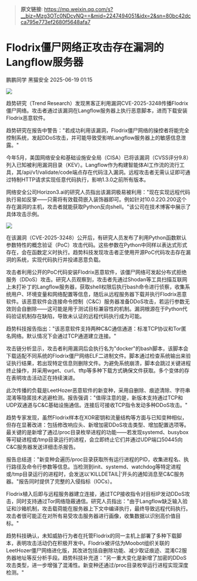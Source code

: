 > **原文链接**: https://mp.weixin.qq.com/s?__biz=Mzg3OTc0NDcyNQ==&mid=2247494051&idx=2&sn=80bc42dcca795e773ef2680f5648afa7

#  Flodrix僵尸网络正攻击存在漏洞的Langflow服务器  
鹏鹏同学  黑猫安全   2025-06-19 01:15  
  
![](https://mmbiz.qpic.cn/sz_mmbiz_png/8dBEfDPEce96Px8ssUa5fAWicZo7HcoN663581C9X8jsNcgLxgPWuGbf5hWw2cZfLOITicAiaFqjQ7FOzibLk0K4sw/640?wx_fmt=png&from=appmsg "")  
  
趋势研究（Trend Research）发现黑客正利用漏洞CVE-2025-3248传播Flodrix僵尸网络。攻击者通过该漏洞在Langflow服务器上执行恶意脚本，进而下载安装Flodrix恶意软件。  
  
趋势研究在报告中警告："若成功利用该漏洞，Flodrix僵尸网络的操控者将能完全控制系统，发起DDoS攻击，并可能导致受影响Langflow服务器上的敏感信息泄露。"  
  
今年5月，美国网络安全和基础设施安全局（CISA）已将该漏洞（CVSS评分9.8）列入已知被利用漏洞目录（KEV）。Langflow作为构建智能体AI工作流的流行工具，其/api/v1/validate/code端点存在代码注入漏洞。远程攻击者无需认证即可通过特制HTTP请求实现任意代码执行，影响1.3.0之前所有版本。  
  
网络安全公司Horizon3.ai的研究人员指出该漏洞极易被利用："现在实现远程代码执行易如反掌——只需将有效载荷嵌入装饰器即可。例如针对10.0.220.200这个存在漏洞的主机，攻击者就能获取Python反向shell。"该公司在技术博客中展示了具体攻击示例。  
  
![](https://mmbiz.qpic.cn/sz_mmbiz_png/8dBEfDPEce96Px8ssUa5fAWicZo7HcoN60YrnHUgn4WghLDtR9tKxichZkxoWlxrGBAbE12jVgItVr9TvltDuyAQ/640?wx_fmt=png&from=appmsg "")  
  
在该漏洞（CVE-2025-3248）公开后，有研究人员发布了利用Python函数默认参数特性的概念验证（PoC）攻击代码。这些参数在Python中同样以表达式形式存在，会在函数定义时执行。趋势科技发现攻击者正使用开源PoC代码攻击存在漏洞的系统，实现代码执行并投递恶意负载。  
  
攻击者利用公开的PoC代码安装Flodrix恶意软件，该僵尸网络可发起分布式拒绝服务（DDoS）攻击。研究人员观察到，攻击者先通过Shodan等工具扫描互联网上未打补丁的Langflow服务器，获取shell权限后执行bash命令进行侦察，收集系统用户、环境变量和网络配置等信息，随后从远程服务器下载并执行Flodrix恶意软件。该恶意软件会连接命令控制（C&C）服务器准备DDoS攻击，若运行参数无效则会自删除——这可能是用于测试目标兼容性的机制。漏洞根源在于Python代码验证机制存在缺陷，导致未认证的远程代码执行成为可能。  
  
趋势科技报告指出："该恶意软件支持两种C&C通信通道：标准TCP协议和Tor匿名网络。默认情况下会通过TCP通道建立连接。"  
  
攻击链分析显示，攻击者利用漏洞后会执行名为"docker"的bash脚本，该脚本会下载适配不同系统的Flodrix僵尸网络ELF二进制文件。脚本通过检查系统输出来验证执行结果，若出现特定信息则删除文件。为避免系统崩溃，脚本会跳过关键进程终止操作，并采用wget、curl、tftp等多种下载方式确保文件获取。多个变体的存在表明攻击活动正在持续演进。  
  
此次传播的负载是LeetHozer恶意软件的新变种，采用自删除、痕迹清除、字符串混淆等隐匿技术逃避检测。报告强调："值得注意的是，新版本支持通过TCP和UDP双通道与C&C基础设施通信。连接后可接收TCP指令发动多种DDoS攻击。"  
  
趋势专家发现，虽然Flodrix样本在XOR密钥和流量结构等方面与已知变种相似，但存在显著改进：包括修改响应头、新增加密DDoS攻击类型、增加配置选项等。最关键的是新增了通过/proc目录枚举进程的功能——若发现systemd、busybox等可疑进程或/tmp目录运行的进程，会立即终止它们并通过UDP端口50445向C&C服务器发送详细击杀报告。  
  
报告总结道："新变种会遍历/proc目录获取所有运行进程的PID，收集进程名、执行路径及命令行参数等信息。当检测到init、systemd、watchdog等特定进程或/tmp目录运行的进程时，会发送以'KILLDETAIL|'开头的通知消息至C&C服务器。"报告同时提供了完整的入侵指标（IOCs）。  
  
Flodrix植入后即与远程服务器建立连接，通过TCP接收指令对目标IP发动DDoS攻击，同时支持通过Tor网络隐蔽通信。研究人员指出："由于Langflow缺乏输入验证和沙箱机制，攻击载荷能在服务器上下文中编译执行，最终导致远程代码执行。攻击者很可能正在对所有易受攻击服务器进行画像，收集数据以识别高价值目标。"  
  
趋势科技确认，未知威胁行为者在托管Flodrix的同一主机上部署了多种下载脚本，表明攻击活动仍在积极开发中。Flodrix被评估为Moobot组织关联的LeetHozer僵尸网络进化版，其改进包括自删除功能、减少取证痕迹、混淆C2服务器地址等反分析手段。趋势科技补充道："另一重大变化是新增了加密的DDoS攻击类型，进一步增强了混淆性。新变种还通过/proc目录枚举运行进程实现深度检测。"  
  
  
